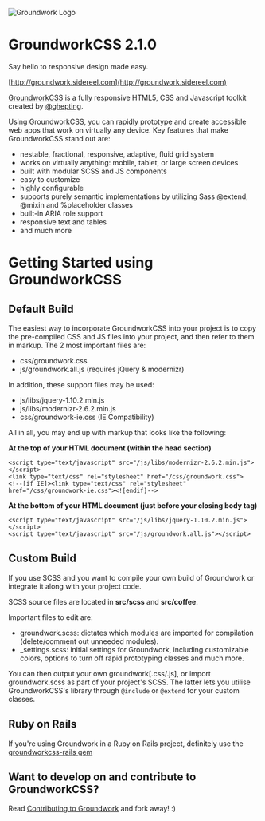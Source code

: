 ![Groundwork Logo](https://0.gravatar.com/avatar/c8ae740c0b5f7dd913308974a07ee02c?s=150)

GroundworkCSS 2.1.0
====

Say hello to responsive design made easy.

[http://groundwork.sidereel.com](http://groundwork.sidereel.com)

[GroundworkCSS](http://groundwork.sidereel.com) is a fully responsive HTML5, CSS 
and Javascript toolkit created by [@ghepting](http://twitter.com/ghepting).

Using GroundworkCSS, you can rapidly prototype and create accessible web apps that 
work on virtually any device. Key features that make GroundworkCSS stand out are:

* nestable, fractional, responsive, adaptive, fluid grid system
* works on virtually anything: mobile, tablet, or large screen devices
* built with modular SCSS and JS components
* easy to customize
* highly configurable
* supports purely semantic implementations by utilizing Sass @extend, @mixin and 
  %placeholder classes
* built-in ARIA role support
* responsive text and tables
* and much more

Getting Started using GroundworkCSS
====

Default Build
----

The easiest way to incorporate GroundworkCSS into your project is to copy the
pre-compiled CSS and JS files into your project, and then refer to them in
markup. The 2 most important files are:

* css/groundwork.css
* js/groundwork.all.js (requires jQuery & modernizr)

In addition, these support files may be used:

* js/libs/jquery-1.10.2.min.js
* js/libs/modernizr-2.6.2.min.js
* css/groundwork-ie.css (IE Compatibility)

All in all, you may end up with markup that looks like the following:

**At the top of your HTML document (within the head section)**

    <script type="text/javascript" src="/js/libs/modernizr-2.6.2.min.js"></script>
    <link type="text/css" rel="stylesheet" href="/css/groundwork.css">
    <!--[if IE]><link type="text/css" rel="stylesheet" href="/css/groundwork-ie.css"><![endif]-->

**At the bottom of your HTML document (just before your closing body tag)**

    <script type="text/javascript" src="/js/libs/jquery-1.10.2.min.js"></script>
    <script type="text/javascript" src="/js/groundwork.all.js"></script>


Custom Build
----

If you use SCSS and you want to compile your own build of Groundwork or 
integrate it along with your project code.

SCSS source files are located in **src/scss** and **src/coffee**.

Important files to edit are:

* groundwork.scss: dictates which modules are imported for compilation
(delete/comment out unneeded modules).
* _settings.scss: initial settings for Groundwork, including customizable 
colors, options to turn off rapid prototyping classes and much more.

You can then output your own groundwork[.css/.js], or import groundwork.scss 
as part of your project's SCSS. The latter lets you utilise GroundworkCSS's 
library through ```@include``` or ```@extend``` for your custom classes.


Ruby on Rails
----

If you're using Groundwork in a Ruby on Rails project, definitely use the 
[groundworkcss-rails gem](http://github.com/groundworkcss/groundworkcss-rails)


Want to develop on and contribute to GroundworkCSS?
----
Read [Contributing to Groundwork](https://github.com/groundworkcss/groundwork/wiki/Contributing-to-Groundwork) and fork away!  :)
